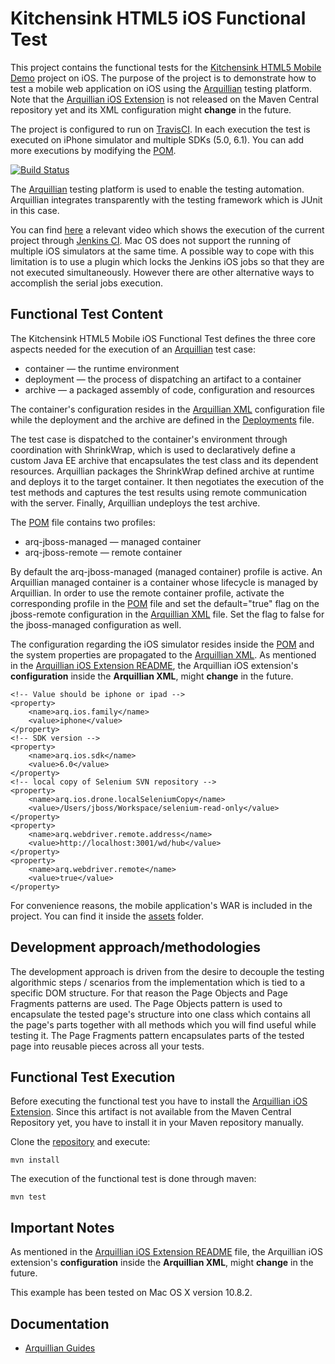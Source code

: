 # Kitchensink HTML5 iOS Functional Test
This project contains the functional tests for the [Kitchensink HTML5 Mobile Demo](https://github.com/jboss-jdf/jboss-as-quickstart/tree/master/kitchensink-html5-mobile) project on iOS. The purpose of the project is to demonstrate how to test a mobile web application on iOS using the [Arquillian](http://arquillian.org/) testing platform. Note that the [Arquillian iOS Extension](https://github.com/arquillian/arquillian-extension-ios) is not released on the Maven Central repository yet and its XML configuration might **change** in the future.

The project is configured to run on [TravisCI](https://travis-ci.org/). In each execution the test is executed on iPhone simulator and multiple SDKs (5.0, 6.1). You can add more executions by modifying the [POM](https://github.com/tolis-e/mobile-web-applications-arquillian-ios-test/blob/master/pom.xml).

[![Build Status](https://travis-ci.org/tolis-e/mobile-web-applications-arquillian-ios-test.png?branch=master)](https://travis-ci.org/tolis-e/mobile-web-applications-arquillian-ios-test)

The [Arquillian](http://arquillian.org/) testing platform is used to enable the testing automation. Arquillian integrates transparently with the testing framework which is JUnit in this case.

You can find [here](https://vimeo.com/66230461) a relevant video which shows the execution of the current project through [Jenkins CI](http://jenkins-ci.org/). Mac OS does not support the running of multiple iOS simulators at the same time. A possible way to cope with this limitation is to use a plugin which locks the Jenkins iOS jobs so that they are not executed simultaneously. However there are other alternative ways to accomplish the serial jobs execution. 

## Functional Test Content
The Kitchensink HTML5 Mobile iOS Functional Test defines the three core aspects needed for the execution of an [Arquillian](http://arquillian.org/) test case:

- container — the runtime environment
- deployment — the process of dispatching an artifact to a container
- archive — a packaged assembly of code, configuration and resources

The container's configuration resides in the [Arquillian XML](https://github.com/tolis-e/mobile-web-applications-arquillian-ios-test/blob/master/src/test/resources/arquillian.xml) configuration file while the deployment and the archive are defined in the [Deployments](https://github.com/tolis-e/mobile-web-applications-arquillian-ios-test/blob/master/src/test/java/org/jboss/as/quickstarts/test/kitchensink/html5/mobile/demo/Deployments.java) file.

The test case is dispatched to the container's environment through coordination with ShrinkWrap, which is used to declaratively define a custom Java EE archive that encapsulates the test class and its dependent resources. Arquillian packages the ShrinkWrap defined archive at runtime and deploys it to the target container. It then negotiates the execution of the test methods and captures the test results using remote communication with the server. Finally, Arquillian undeploys the test archive.

The [POM](https://github.com/tolis-e/mobile-web-applications-arquillian-ios-test/blob/master/pom.xml) file contains two profiles:

* arq-jboss-managed — managed container 
* arq-jboss-remote — remote container

By default the arq-jboss-managed (managed container) profile is active. An Arquillian managed container is a container whose lifecycle is managed by Arquillian. In order to use the remote container profile, activate the corresponding profile in the [POM](https://github.com/tolis-e/mobile-web-applications-arquillian-ios-test/blob/master/pom.xml) file and set the default="true" flag on the jboss-remote configuration in the [Arquillian XML](https://github.com/tolis-e/mobile-web-applications-arquillian-ios-test/blob/master/src/test/resources/arquillian.xml) file. Set the flag to false for the jboss-managed configuration as well.

The configuration regarding the iOS simulator resides inside the [POM](https://github.com/tolis-e/mobile-web-applications-arquillian-ios-test/blob/master/pom.xml) and the system properties are propagated to the [Arquillian XML](https://github.com/tolis-e/mobile-web-applications-arquillian-ios-test/blob/master/src/test/resources/arquillian.xml). As mentioned in the [Arquillian iOS Extension README](https://github.com/arquillian/arquillian-extension-ios/blob/master/README.md), the Arquillian iOS extension's **configuration** inside the **Arquillian XML**, might **change** in the future.

	<!-- Value should be iphone or ipad -->
    <property>
        <name>arq.ios.family</name>
        <value>iphone</value>
    </property>
    <!-- SDK version -->
    <property>
        <name>arq.ios.sdk</name>
        <value>6.0</value>
    </property>
    <!-- local copy of Selenium SVN repository -->
    <property>
        <name>arq.ios.drone.localSeleniumCopy</name>
        <value>/Users/jboss/Workspace/selenium-read-only</value>
    </property>
    <property>
        <name>arq.webdriver.remote.address</name>
        <value>http://localhost:3001/wd/hub</value>
    </property>
    <property>
        <name>arq.webdriver.remote</name>
        <value>true</value>
    </property>

For convenience reasons, the mobile application's WAR is included in the project. You can find it inside the [assets](https://github.com/tolis-e/mobile-web-applications-arquillian-ios-test/tree/master/src/test/resources/assets) folder. 

## Development approach/methodologies
The development approach is driven from the desire to decouple the testing algorithmic steps / scenarios from the implementation which is tied to a specific DOM structure. For that reason the Page Objects and Page Fragments patterns are used. The Page Objects pattern is used to encapsulate the tested page's structure into one class which contains all the page's parts together with all methods which you will find useful while testing it. The Page Fragments pattern encapsulates parts of the tested page into reusable pieces across all your tests.

## Functional Test Execution

Before executing the functional test you have to install the [Arquillian iOS Extension](https://github.com/arquillian/arquillian-extension-ios). Since this artifact is not available from the Maven Central Repository yet, you have to install it in your Maven repository manually.

Clone the [repository](https://github.com/arquillian/arquillian-extension-ios.git) and execute:

    mvn install

The execution of the functional test is done through maven:

    mvn test    
    
## Important Notes
As mentioned in the [Arquillian iOS Extension README](https://github.com/arquillian/arquillian-extension-ios/blob/master/README.md) file, the Arquillian iOS extension's **configuration** inside the **Arquillian XML**, might **change** in the future.

This example has been tested on Mac OS X version 10.8.2.

## Documentation

* [Arquillian Guides](http://arquillian.org/guides/)
